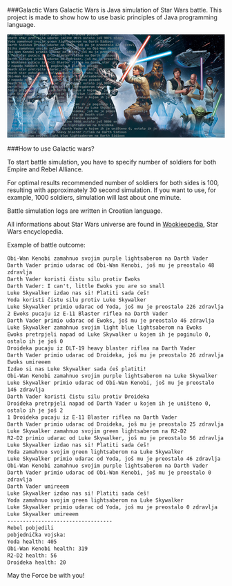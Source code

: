 ###Galactic Wars
Galactic Wars is Java simulation of Star Wars battle.
This project is made to show how to use basic principles of Java programming language.

![Demo](https://github.com/adrianzgaljic/galacticwars/blob/master/demoimagelow.jpg)

###How to use Galactic wars?

To start battle simulation, you have to specify number of soldiers for both Empire and Rebel Alliance.

For optimal results recommended number of soldiers for both sides is 100, resulting with approximately 30 second simulation. If you want to use, for example, 1000 soldiers, simulation will last about one minute.

Battle simulation logs are written in Croatian language.

All informations about Star Wars universe are found in [Wookieepedia](http://starwars.wikia.com/wiki/Main_Page), Star Wars encyclopedia.

Example of battle outcome:
```
Obi-Wan Kenobi zamahnuo svojim purple lightsaberom na Darth Vader
Darth Vader primio udarac od Obi-Wan Kenobi, još mu je preostalo 48 zdravlja
Darth Vader koristi čistu silu protiv Ewoks
Darth Vader: I can't, little Ewoks you are so small
Luke Skywalker izdao nas si! Platiti sada ćeš!
Yoda koristi čistu silu protiv Luke Skywalker
Luke Skywalker primio udarac od Yoda, još mu je preostalo 226 zdravlja
2 Ewoks pucaju iz E-11 Blaster riflea na Darth Vader
Darth Vader primio udarac od Ewoks, još mu je preostalo 46 zdravlja
Luke Skywalker zamahnuo svojim light blue lightsaberom na Ewoks
Ewoks pretrpjeli napad od Luke Skywalker u kojem ih je poginulo 0, ostalo ih je još 0
Droideka pucaju iz DLT-19 heavy blaster riflea na Darth Vader
Darth Vader primio udarac od Droideka, još mu je preostalo 26 zdravlja
Ewoks umireeem
Izdao si nas Luke Skywalker sada ćeš platiti!
Obi-Wan Kenobi zamahnuo svojim purple lightsaberom na Luke Skywalker
Luke Skywalker primio udarac od Obi-Wan Kenobi, još mu je preostalo 146 zdravlja
Darth Vader koristi čistu silu protiv Droideka
Droideka pretrpjeli napad od Darth Vader u kojem ih je uništeno 0, ostalo ih je još 2
1 Droideka pucaju iz E-11 Blaster riflea na Darth Vader
Darth Vader primio udarac od Droideka, još mu je preostalo 25 zdravlja
Luke Skywalker zamahnuo svojim green lightsaberom na R2-D2
R2-D2 primio udarac od Luke Skywalker, još mu je preostalo 56 zdravlja
Luke Skywalker izdao nas si! Platiti sada ćeš!
Yoda zamahnuo svojim green lightsaberom na Luke Skywalker
Luke Skywalker primio udarac od Yoda, još mu je preostalo 46 zdravlja
Obi-Wan Kenobi zamahnuo svojim purple lightsaberom na Darth Vader
Darth Vader primio udarac od Obi-Wan Kenobi, još mu je preostalo 0 zdravlja
Darth Vader umireeem
Luke Skywalker izdao nas si! Platiti sada ćeš!
Yoda zamahnuo svojim green lightsaberom na Luke Skywalker
Luke Skywalker primio udarac od Yoda, još mu je preostalo 0 zdravlja
Luke Skywalker umireeem
----------------------------------
Rebel pobjedili
pobjednička vojska:
Yoda health: 405
Obi-Wan Kenobi health: 319
R2-D2 health: 56
Droideka health: 20
```

May the Force be with you!
